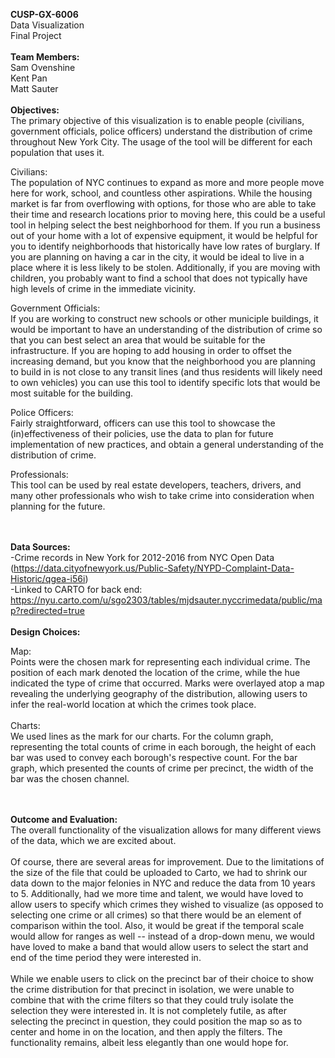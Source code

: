 <b>CUSP-GX-6006</b><br>
Data Visualization<br>
Final Project<br><br>
<b>Team Members:</b><br>
Sam Ovenshine<br>
Kent Pan<br>
Matt Sauter<br><br>
<b>Objectives:</b><br>
The primary objective of this visualization is to enable people (civilians, government officials, police officers) understand the distribution of crime throughout New York City. The usage of the tool will be different for each population that uses it.

Civilians:<br>
The population of NYC continues to expand as more and more people move here for work, school, and countless other aspirations. While the housing market is far from overflowing with options, for those who are able to take their time and research locations prior to moving here, this could be a useful tool in helping select the best neighborhood for them. If you run a business out of your home with a lot of expensive equipment, it would be helpful for you to identify neighborhoods that historically have low rates of burglary. If you are planning on having a car in the city, it would be ideal to live in a place where it is less likely to be stolen. Additionally, if you are moving with children, you probably want to find a school that does not typically have high levels of crime in the immediate vicinity.

Government Officials:<br>
If you are working to construct new schools or other municiple buildings, it would be important to have an understanding of the distribution of crime so that you can best select an area that would be suitable for the infrastructure. If you are hoping to add housing in order to offset the increasing demand, but you know that the neighborhood you are planning to build in is not close to any transit lines (and thus residents will likely need to own vehicles) you can use this tool to identify specific lots that would be most suitable for the building. 

Police Officers:<br>
Fairly straightforward, officers can use this tool to showcase the (in)effectiveness of their policies, use the data to plan for future implementation of new practices, and obtain a general understanding of the distribution of crime.

Professionals:<br>
This tool can be used by real estate developers, teachers, drivers, and many other professionals who wish to take crime into consideration when planning for the future.

<br><br>
<b>Data Sources:</b><br>
-Crime records in New York for 2012-2016 from NYC Open Data (https://data.cityofnewyork.us/Public-Safety/NYPD-Complaint-Data-Historic/qgea-i56i)<br>
-Linked to CARTO for back end: https://nyu.carto.com/u/sgo2303/tables/mjdsauter.nyccrimedata/public/map?redirected=true
<br><br>
<b>Design Choices:</b><br>

Map:<br>
Points were the chosen mark for representing each individual crime. The position of each mark denoted the location of the crime, while the hue indicated the type of crime that occurred. Marks were overlayed atop a map revealing the underlying geography of the distribution, allowing users to infer the real-world location at which the crimes took place.
<br><br>
Charts:<br>
We used lines as the mark for our charts. For the column graph, representing the total counts of crime in each borough, the height of each bar was used to convey each borough's respective count. For the bar graph, which presented the counts of crime per precinct, the width of the bar was the chosen channel. 

<br><br>
<b>Outcome and Evaluation:</b><br>
The overall functionality of the visualization allows for many different views of the data, which we are excited about. 
<br><br>
Of course, there are several areas for improvement. Due to the limitations of the size of the file that could be uploaded to Carto, we had to shrink our data down to the major felonies in NYC and reduce the data from 10 years to 5. Additionally, had we more time and talent, we would have loved to allow users to specify which crimes they wished to visualize (as opposed to selecting one crime or all crimes) so that there would be an element of comparison within the tool. Also, it would be great if the temporal scale would allow for ranges as well -- instead of a drop-down menu, we would have loved to make a band that would allow users to select the start and end of the time period they were interested in. 
<br><br>
While we enable users to click on the precinct bar of their choice to show the crime distribution for that precinct in isolation, we were unable to combine that with the crime filters so that they could truly isolate the selection they were interested in. It is not completely futile, as after selecting the precinct in question, they could position the map so as to center and home in on the location, and then apply the filters. The functionality remains, albeit less elegantly than one would hope for. 

